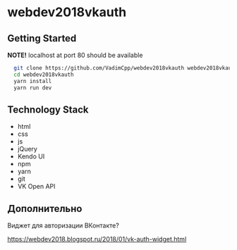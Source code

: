 # webdev2018vkauth


## Getting Started

**NOTE!** localhost at port 80 should be available

```bash
  git clone https://github.com/VadimCpp/webdev2018vkauth webdev2018vkauth
  cd webdev2018vkauth
  yarn install
  yarn run dev
```

## Technology Stack

* html
* css
* js
* jQuery
* Kendo UI
* npm
* yarn
* git
* VK Open API

## Дополнительно ##

Виджет для авторизации ВКонтакте?

https://webdev2018.blogspot.ru/2018/01/vk-auth-widget.html
